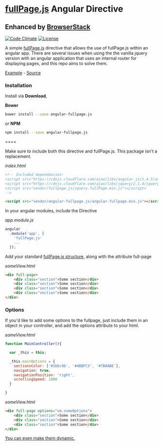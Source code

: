 [fullPage.js](https://github.com/alvarotrigo/fullPage.js) Angular Directive
====

## Enhanced by [BrowserStack](http://browserstack.com/)

[![Code Climate](https://codeclimate.com/github/hellsan631/angular-fullPage.js/badges/gpa.svg)](https://codeclimate.com/github/hellsan631/angular-fullPage.js)
[![License](http://img.shields.io/badge/License-MIT-blue.svg)](http://opensource.org/licenses/MIT)


A simple [fullPage.js](https://github.com/alvarotrigo/fullPage.js) directive that allows
the use of fullPage.js within an angular app. There are several issues when using the the vanilla jquery
version with an angular application that uses an internal router for displaying pages, and this repo
aims to solve them.

[Example](http://hellsan631.github.io/angular-fullpage.js/) - [Source](https://github.com/hellsan631/angular-fullpage.js/tree/gh-pages)

### Installation

Install via __Download__,

__Bower__
```bash
bower install --save angular-fullpage.js
```

or __NPM__
```bash
npm install --save angular-fullpage.js
```

====

Make sure to include both this directive and fullPage.js. This package isn't a replacement.

_index.html_
```html
<!-- Included dependancies:
<script src="https://cdnjs.cloudflare.com/ajax/libs/angular.js/1.4.5/angular.min.js"></script>
<script src="https://cdnjs.cloudflare.com/ajax/libs/jquery/2.1.4/jquery.min.js"></script>
<script src="vendor/fullpage.js/jquery.fullPage.min.js"></script>
-->

<script src="vendor/angular-fullpage.js/angular-fullpage.min.js"></script>
```

In your angular modules, include the Directive

_app.module.js_
```js
angular
  .module('app', [
    'fullPage.js'
    ...
  ]);
```

Add your standard [fullPage.js structure](https://github.com/alvarotrigo/fullPage.js/#required-html-structure),
along with the attribute full-page

_someView.html_
```html
<div full-page>
    <div class="section">Some section</div>
    <div class="section">Some section</div>
    <div class="section">Some section</div>
    <div class="section">Some section</div>
</div>
```

### Options

If you'd like to add some options to the fullpage, just include them in an object in your controller, and add the options attribute to your html.

_someView.html_
```js
function MainController(){

  var _this = this;

  _this.mainOptions = {
    sectionsColor: ['#1bbc9b', '#4BBFC3', '#7BAABE'],
    navigation: true,
    navigationPosition: 'right',
    scrollingSpeed: 1000
  }

}
```

_someView.html_
```html
<div full-page options="vm.someOptions">
    <div class="section">Some section</div>
    <div class="section">Some section</div>
    <div class="section">Some section</div>
</div>
```

[You can even make them dynamic.](http://hellsan631.github.io/angular-fullpage.js/#/dynamic)
